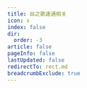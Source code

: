 ```yaml
---
title: 丝之歌速通相关
icon: s
index: false
dir:
  order: -3
article: false
pageInfo: false
lastUpdated: false
redirectTo: rect.md
breadcrumbExclude: true
---
```


<Catalog></Catalog>